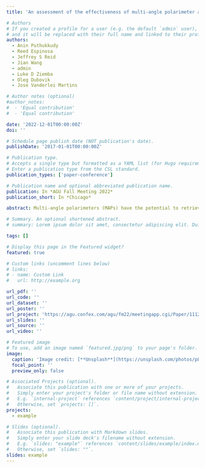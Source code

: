 ```yaml
---
title: 'An assessment of the effectiveness of multi-angle polarimeter aerosol retrievals based on data from the CAMP2Ex field campaign'

# Authors
# If you created a profile for a user (e.g. the default `admin` user), write the username (folder name) here
# and it will be replaced with their full name and linked to their profile.
authors:
  - Anin Puthukkudy
  - Reed Espinosa
  - Jeffrey S Reid
  - Jian Wang
  - admin
  - Luke D Ziemba
  - Oleg Dubovik
  - Jose Vanderlei Martins

# Author notes (optional)
#author_notes:
#  - 'Equal contribution'
#  - 'Equal contribution'

date: '2022-12-01T00:00:00Z'
doi: ''

# Schedule page publish date (NOT publication's date).
publishDate: '2017-01-01T00:00:00Z'

# Publication type.
# Accepts a single type but formatted as a YAML list (for Hugo requirements).
# Enter a publication type from the CSL standard.
publication_types: ['paper-conference']

# Publication name and optional abbreviated publication name.
publication: In *AGU Fall Meeting 2022*
publication_short: In *Chicago*

abstract: Multi-angle polarimeters (MAPs) have the potential to retrieve microphysical parameters of clouds and aerosols by imaging the Earth's atmosphere. In order to retrieve information using data from remote sensing observations, many assumptions about the aerosols and surface must be made. Often, particle size distributions (PSDs) are modeled as two log-normal distributions representing fine and coarse mode particles, respectively. There may be uncertainty in the retrieved aerosol properties as a result of this assumption. To examine the effects of this assumption on retrievals, we simulate MAP observations with PSD measurements from the CAMP2Ex campaign. Using the Generalized Retrieval of Aerosol and Surface Properties (GRASP) software package, the aerosol and surface properties are then retrieved and compared to the simulated truth used to generate the synthetic observations. The study uses a suite of MAP instrument configurations based on the HARP family of polarimeters. The synthetic retrieval study is carried out over ocean and land surfaces in the principal plane with different solar zenith angles as well as using realistic geometries for a satellite in sun-synchronous orbit. According to a preliminary analysis of the data, the assumption of bimodal log-normal distributions results in biases in effective radius and particle number distributions. A comparison of the accuracy of aerosol properties determined using different MAP instrument configurations will be presented and the limitations associated with them will also be discussed.

# Summary. An optional shortened abstract.
# summary: Lorem ipsum dolor sit amet, consectetur adipiscing elit. Duis posuere tellus ac convallis placerat. Proin tincidunt magna sed ex sollicitudin condimentum.

tags: []

# Display this page in the Featured widget?
featured: true

# Custom links (uncomment lines below)
# links:
# - name: Custom Link
#   url: http://example.org

url_pdf: ''
url_code: ''
url_dataset: ''
url_poster: ''
url_project: 'https://agu.confex.com/agu/fm22/meetingapp.cgi/Paper/1112633'
url_slides: ''
url_source: ''
url_video: ''

# Featured image
# To use, add an image named `featured.jpg/png` to your page's folder.
image:
  caption: 'Image credit: [**Unsplash**](https://unsplash.com/photos/pLCdAaMFLTE)'
  focal_point: ''
  preview_only: false

# Associated Projects (optional).
#   Associate this publication with one or more of your projects.
#   Simply enter your project's folder or file name without extension.
#   E.g. `internal-project` references `content/project/internal-project/index.md`.
#   Otherwise, set `projects: []`.
projects:
  - example

# Slides (optional).
#   Associate this publication with Markdown slides.
#   Simply enter your slide deck's filename without extension.
#   E.g. `slides: "example"` references `content/slides/example/index.md`.
#   Otherwise, set `slides: ""`.
slides: example
---
```


